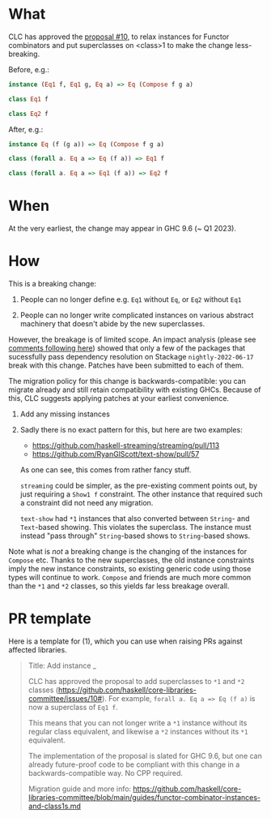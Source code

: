 # What

CLC has approved the [proposal #10](https://github.com/haskell/core-libraries-committee/issues/10), to relax instances for Functor combinators and put superclasses on \<class>1 to make the change less-breaking.

Before, e.g.:
```haskell
instance (Eq1 f, Eq1 g, Eq a) => Eq (Compose f g a)

class Eq1 f

class Eq2 f
```

After, e.g.:
```haskell
instance Eq (f (g a)) => Eq (Compose f g a)

class (forall a. Eq a => Eq (f a)) => Eq1 f

class (forall a. Eq a => Eq1 (f a)) => Eq2 f
```

# When

At the very earliest, the change may appear in GHC 9.6 (~ Q1 2023).

# How

This is a breaking change:

1. People can no longer define e.g. `Eq1` without `Eq`, or `Eq2` without `Eq1`

2. People can no longer write complicated instances on various abstract machinery that doesn't abide by the new superclasses.

However, the breakage is of limited scope.
An impact analysis (please see [comments following here](https://github.com/haskell/core-libraries-committee/issues/10#issuecomment-1166669613))
showed that only a few of the packages that sucessfully pass dependency resolution on Stackage `nightly-2022-06-17` break with this change.
Patches have been submitted to each of them.

The migration policy for this change is backwards-compatible: you can migrate already and still retain compatibility with existing GHCs.
Because of this, CLC suggests applying patches at your earliest convenience.

1. Add any missing instances

2. Sadly there is no exact pattern for this, but here are two examples:

   - https://github.com/haskell-streaming/streaming/pull/113
   - https://github.com/RyanGlScott/text-show/pull/57

   As one can see, this comes from rather fancy stuff.

   `streaming` could be simpler, as the pre-existing comment points out, by just requiring a `Show1 f` constraint.
   The other instance that required such a constraint did not need any migration.

   `text-show` had `*1` instances that also converted between `String`- and `Text`-based showing.
   This violates the superclass.
   The instance must instead "pass through" `String`-based shows to `String`-based shows.

Note what is *not* a breaking change is the changing of the instances for `Compose` etc.
Thanks to the new superclasses, the old instance constraints imply the new instance constraints, so existing generic code using those types will continue to work.
`Compose` and friends are much more common than the `*1` and `*2` classes, so this yields far less breakage overall.

# PR template

Here is a template for (1), which you can use when raising PRs against affected libraries.

> Title: Add instance _
>
> CLC has approved the proposal to add superclasses to `*1` and `*2`
> classes
> (https://github.com/haskell/core-libraries-committee/issues/10#). For
> example, `forall a. Eq a => Eq (f a)` is now a superclass of `Eq1 f`.
>
> This means that you can not longer write a `*1` instance without its
> regular class equivalent, and likewise a `*2` instances without its `*1`
> equivalent.
>
> The implementation of the proposal is slated for GHC 9.6, but one can
> already future-proof code to be compliant with this change in a
> backwards-compatible way. No CPP required.
>
> Migration guide and more info:
> https://github.com/haskell/core-libraries-committee/blob/main/guides/functor-combinator-instances-and-class1s.md
